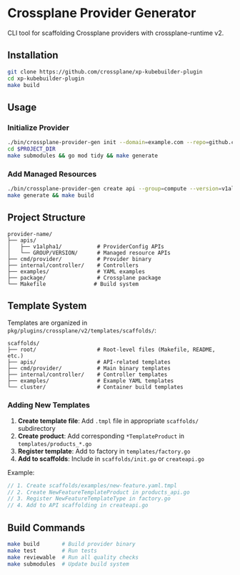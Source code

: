 # Crossplane Provider Generator

CLI tool for scaffolding Crossplane providers with crossplane-runtime v2.

## Installation

```bash
git clone https://github.com/crossplane/xp-kubebuilder-plugin
cd xp-kubebuilder-plugin
make build
```

## Usage

### Initialize Provider

```bash
./bin/crossplane-provider-gen init --domain=example.com --repo=github.com/example/provider-name
cd $PROJECT_DIR
make submodules && go mod tidy && make generate
```

### Add Managed Resources

```bash
./bin/crossplane-provider-gen create api --group=compute --version=v1alpha1 --kind=Instance
make generate && make build
```

## Project Structure

```
provider-name/
├── apis/
│   ├── v1alpha1/           # ProviderConfig APIs
│   └── GROUP/VERSION/      # Managed resource APIs
├── cmd/provider/           # Provider binary
├── internal/controller/    # Controllers
├── examples/               # YAML examples
├── package/                # Crossplane package
└── Makefile               # Build system
```

## Template System

Templates are organized in `pkg/plugins/crossplane/v2/templates/scaffolds/`:

```
scaffolds/
├── root/                   # Root-level files (Makefile, README, etc.)
├── apis/                   # API-related templates
├── cmd/provider/           # Main binary templates
├── internal/controller/    # Controller templates
├── examples/               # Example YAML templates
└── cluster/                # Container build templates
```

### Adding New Templates

1. **Create template file**: Add `.tmpl` file in appropriate `scaffolds/` subdirectory
2. **Create product**: Add corresponding `*TemplateProduct` in `templates/products_*.go`
3. **Register template**: Add to factory in `templates/factory.go`
4. **Add to scaffolds**: Include in `scaffolds/init.go` or `createapi.go`

Example:
```go
// 1. Create scaffolds/examples/new-feature.yaml.tmpl
// 2. Create NewFeatureTemplateProduct in products_api.go
// 3. Register NewFeatureTemplateType in factory.go
// 4. Add to API scaffolding in createapi.go
```

## Build Commands

```bash
make build       # Build provider binary
make test        # Run tests
make reviewable  # Run all quality checks
make submodules  # Update build system
```